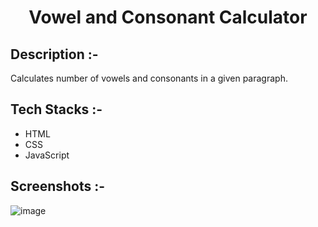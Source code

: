 # <p align="center">Vowel and Consonant Calculator</p>

## Description :-

Calculates number of vowels and consonants in a given paragraph.

## Tech Stacks :-

- HTML
- CSS
- JavaScript

## Screenshots :-

![image](https://github.com/Rakesh9100/CalcDiverse/assets/73993775/13e811ac-301e-4465-aac1-e8afb16294d1)
